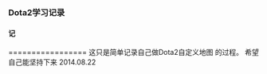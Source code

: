 ### Dota2学习记录 ###

#### 记 ####
=================
这只是简单记录自己做Dota2自定义地图 的过程。
希望自己能坚持下来
  2014.08.22
  
